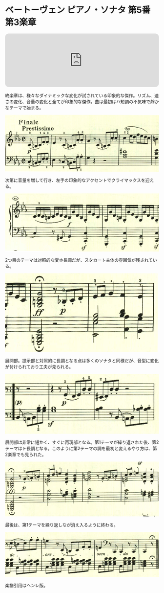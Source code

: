 # ベートーヴェン ピアノ・ソナタ 第5番 第3楽章

<iframe height="175" width="100%" title="Media player" src="https://embed.music.apple.com/us/album/piano-sonata-no-5-in-c-minor-op-10-no-1-iii-finale-prestissimo/1264936969?i=1264936986&amp;itscg=30200&amp;itsct=music_box_player&amp;ls=1&amp;app=music&amp;mttnsubad=1264936986&amp;theme=auto" id="embedPlayer" style="border:0;border-radius:12px;width:100%;height:175px;max-width:660px" sandbox="allow-forms allow-popups allow-same-origin allow-scripts allow-top-navigation-by-user-activation" allow="autoplay *; encrypted-media *; clipboard-write"></iframe>

終楽章は、様々なダイナミックな変化が試されている印象的な傑作。リズム、速さの変化、音量の変化と全てが印象的な傑作。曲は最初はハ短調の不気味で靜かなテーマで始まる。

<img src="520.jpg">

次第に音量を増して行き、左手の印象的なアクセントでクライマックスを迎える。

<img src="518.jpg">

2つ目のテーマは対照的な変ホ長調だが、スタカート主体の雰囲気が残されている。

<img src="515.jpg">

展開部。提示部と対照的に長調となる点は多くのソナタと同様だが、音型に変化が付けられており工夫が見られる。

<img src="516.jpg">

展開部は非常に短かく、すぐに再現部となる。第1テーマが繰り返された後、第2テーマはト長調となる。このように第2テーマの調を最初と変えるやり方は、第2楽章でも見られた。

<img src="517.jpg">

最後は、第1テーマを繰り返しなが消え入るように終わる。

<img src="519.jpg">

楽譜引用はヘンレ版。

